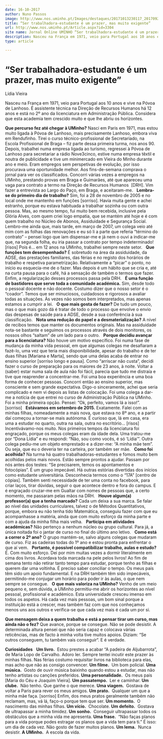 ```yaml
---
date: 16-10-2017
author: Nuno Passos
image: http://www.nos.uminho.pt/Images/destaques/20171013230117_20170927160053Lidia7destaque.jpg
title: “Ser trabalhadora-estudante é um prazer, mas muito exigente”
url: http://www.nos.uminho.pt/Article.aspx?id=3304
site name: Jornal Online UMINHO “Ser trabalhadora-estudante é um prazer, mas muito exigente”
description: Nasceu na França em 1971, veio para Portugal aos 10 anos e vive na Póvoa de Lanhoso. É assistente técnica na Direção de Recursos Humanos há 12 anos e está no 2º ano da licenciatura em Administração Pública. Considera que esta academia tem crescido muito e que lhe abriu os horizontes.
type: article

---
```

# “Ser trabalhadora-estudante é um prazer, mas muito exigente”


  

Lídia Vieira

Nasceu na França em 1971, veio para Portugal aos 10 anos e vive na Póvoa de Lanhoso. É assistente técnica na Direção de Recursos Humanos há 12 anos e está no 2º ano da licenciatura em Administração Pública. Considera que esta academia tem crescido muito e que lhe abriu os horizontes.

**Que percurso fez até chegar à UMinho?** 
Nasci em Paris em 1971, mas estou muito ligada à Póvoa de Lanhoso, mais precisamente Lanhoso, embora viva em Rendufinho. Tirei o curso técnico-profissional de Secretariado, na Escola Profissional de Braga – fiz parte dessa primeira turma, nos anos 90. Depois, trabalhei numa empresa ligada ao turismo, regressei à Póvoa de Lanhoso para secretariar a rádio Nove3cinco, estive numa empresa têxtil e noutra de publicidade e tive um minimercado em Vieira do Minho durante ano e meio. Eram empregos sem perspetivas de evolução, por isso procurava uma oportunidade melhor. Aos fins-de-semana comprava o jornal para ver os classificados. Concorri várias vezes a empregos na UMinho, prestando provas em Braga e Guimarães, até que apareceu uma vaga para contrato a termo na Direção de Recursos Humanos  [DRH]. Vim fazer a entrevista ao Largo do Paço, em Braga, e aceitaram-me.
 
**Lembra-se do primeiro dia de trabalho?** 
Sim, foi a 28 de novembro de 2005 e no local onde me mantenho em funções [sorriso]. Havia muita gente e achei estranho, porque eu estava habituada a trabalhar sozinha ou com outra pessoa. Mas, ao mesmo tempo, fui muito bem recebida, inclusive pela Glória Alves, com quem criei logo empatia, que se mantém até hoje e é com quem trabalho no Núcleo de Abonos, Assiduidade e Segurança Social. Lembro-me ainda que, mais tarde, em março de 2007, um colega veio até mim com as folhas das renovações e eu só li a parte que referia “término do contrato” – pensei logo que iam dispensar-me e já nem o ouvi a indicar-me que, na segunda folha, eu iria passar a contrato por tempo indeterminado! [risos] Pois é… em 12 anos na UMinho, trabalhei sempre neste setor.
 
**Que funções tem desempenhado?** 
É sobretudo na área da assiduidade, da ADSE, das prestações familiares, das férias e no registo dos horários de trabalho e respetiva parametrização. Relativamente a “picar” o ponto, no início eu esquecia-me de o fazer. Mas depois é um hábito que se cria e, até na curta pausa para o café, há a sensação de também o termos que fazer. Enfim, a regularização desses processos passa pela DRH.
 
**É uma função de bastidores que serve toda a comunidade académica.** 
Sim, desde todo o pessoal docente e não docente. Costumo dizer que o nosso setor é o “coador”. Temos que ser minuciosos, cuidadosos e rigorosos a avaliar todas as situações. Às vezes não somos bem interpretados, mas apenas estamos a cumprir a lei.
 
**O que mais gosta de fazer?** 
De tudo um pouco, mas o que mais gozo dá é tratar de todo o processo que envolve o envio das despesas de saúde para a ADSE, desde a sua conferência à sua classificação.
 
**Nota uma redução do papel e a desmaterialização?** 
A nível de recibos temos que manter os documentos originais. Mas na assiduidade nota-se bastante e seguimos os processos através de dois monitores, os nossos olhos “saltam” de um lado para o outro.
 
**Porque decidiu avançar para a licenciatura?** 
Não houve um motivo específico. Foi numa fase de mudança da minha vida pessoal, em que algumas colegas me desafiaram a fazê-lo, uma vez que teria mais disponibilidade, apesar do trabalho e de ter duas filhas [Mariana e Marta], sendo que uma delas acaba de entrar no ensino superior [sorriso longo e pausa]. Como “arriscar não custa”, decidi fazer o curso de preparação para os maiores de 23 anos, à noite. Voltar a (saber) estar numa sala de aula não foi fácil, parecia que tudo me distraía e tive que reaprender a concentrar-me. Foi uma boa experiência e uma boa forma de conhecer pessoas. Concorri então ao ensino superior, mas consciente e sem grande expectativa. Digo-o sinceramente, achei que seria complicado e nem vi depois as listas de colocação. Foi uma colega a dar-me a notícia de que entrei no curso de Administração Pública na UMinho. Foi a minha primeira opção. Pensei: “Ok, perfeito, vamos lá a isso!”. [sorriso]
 
**Estávamos em setembro de 2015.** 
Exatamente. Falei com as minhas filhas, nomeadamente a mais nova, que estava no 8º ano, e a partir daí começou a tornar-se mais autónoma. É curioso que, lá em casa, era uma a estudar no quarto, outra na sala, outra no escritório… [risos] Incentivávamo-nos muito. Nos primeiros tempos da licenciatura foi engraçado, porque os meus colegas eram da idade dela. Uma tratou-me por “Dona Lídia” e eu respondi: “Não, sou como vocês, é só ‘Lídia’”. Outra colega pediu-me um objeto emprestado e a dizer-me: “A minha mãe tem”. Ou seja, que eu o deveria ter na carteira, por também ser mãe.
 
**Como foi acolhida?** 
Na turma há quatro trabalhadoras-estudantes e fomos muito bem acolhidas pelos mais novos. Estão sempre prontos a ajudar. Passam por nós antes dos testes: “Se precisarem, temos os apontamentos e fotocópias”. É um grupo impecável. Há outras estórias divertidas dos inícios como estudante universitária. Desconhecia termos como o “17A" [centro de cópias]. Também senti necessidade de ter uma conta no facebook, para criar laços, tirar dúvidas, seguir o que acontece dentro e fora do campus. E é engraçado cruzar-me em Gualtar com nomes de pessoas que, a certo momento, me passaram pelas mãos na DRH.
 
**Houve algum(a) professor(a) que a tenha marcado?** 
Cada um deixa a sua marca. Se falar ao nível das unidades curriculares, talvez o de Métodos Quantitativos, porque, embora eu não tenha tido Matemática, conseguiu fazer com que eu acompanhasse a matéria, ainda que com muito esforço da minha parte e com a ajuda da minha filha mais velha.
 
**Participa em atividades académicas?** 
Não pertenço a nenhum núcleo ou grupo cultural. Para já, a única noitada foi o jantar de curso no final do último ano letivo.
 
**Como está a correr o 2º ano?** 
O grupo mantém-se, salvo alguns colegas que mudaram de curso. Fiz as cadeiras todas do 1º ano e estou pronta para enfrentar o que aí vem.
 
**Portanto, é possível compatibilizar trabalho, aulas e estudo?** 
É. Com muito esforço. Dei por mim muitas vezes a dormir literalmente em cima dos livros. Acordava toda marcada na pele pelos livros! Ao fim de semana tento não retirar tanto tempo para estudar, porque tenho as filhas e querem dar uma voltinha. É preciso saber conciliar o tempo. Os meus pais têm sido um apoio fundamental. E na DRH também têm sido impecáveis, permitindo-me conjugar um horário para poder ir às aulas, o que nem sempre se consegue.
 
**O que mais valoriza na UMinho?** 
Venho de um meio pequeno e, sem dúvida, a UMinho permitiu-me abrir os horizontes ao nível pessoal, profissional e académico. Esta universidade cresceu imenso em todos os aspetos. Há cada vez mais pessoas, um bom sinal porque a instituição está a crescer, mas também faz com que nos conheçamos menos uns aos outros e verifica-se que cada vez mais é cada um por si.

**Que mensagem deixa a quem trabalha e está a pensar tirar um curso, mas ainda não o fez?** 
Que avance, porque se consegue. Não se pode desistir. A determinada altura pensei que não seria capaz e colocava várias reticências, mas de facto à minha volta tive muitos apoios. Diziam: “Se outros conseguem, tu também vais conseguir“. E é verdade.
 
 

**Curiosidades** 
 
**Um livro.**  Estou prestes a acabar “A padeira de Aljubarrota”, de Maria Lopo de Carvalho. Adoro ler. Sempre tentei incutir este prazer às minhas filhas. Nas férias costumo requisitar livros na biblioteca para elas, mas acho que não as consigo convencer.
**Um filme.**  Um bom policial.
**Uma música.**  Gosto de ouvir música baixinho quando estou a estudar, mas não tenho artistas ou canções preferidos.
**Uma personalidade.**  Os meus pais [Maria do Céu e Joaquim Vieira].
**Um passatempo.**  Ler e caminhar.
**Um clube.**  Não tenho. Que ganhe o que merece.
**Uma viagem.**  Gostava de voltar a Paris para rever os meus amigos.
**Um prato.**  Qualquer um que a minha mãe faça. [sorriso] Enfim, dos meus pratos geralmente também não reclamam, mas, vá lá, faço-o porque tem que ser.
**Um momento.**  O nascimento das minhas filhas.
**Um vício.**  Chocolate.
**Um defeito.**  Gostava de ultrapassar a minha timidez.
**Um sonho.**  Conseguir ultrapassar todos os obstáculos que a minha vida me apresenta.
**Uma frase.**  “Não faças planos para a vida porque podes estragar os planos que a vida tem para ti.” É isso: um dia de cada vez. Não gosto de fazer muitos planos.
**Um lema.**  Nunca desistir.
**A UMinho.**  A escola da vida.
 

